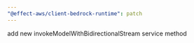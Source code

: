 ```yaml
---
"@effect-aws/client-bedrock-runtime": patch
---
```


add new invokeModelWithBidirectionalStream service method
